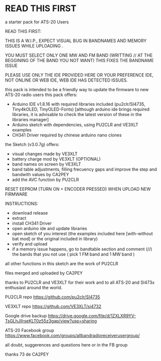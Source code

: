 # READ THIS FIRST
a starter pack for ATS-20 Users

READ THIS FIRST:

THIS IS A W.I.P., EXPECT VISUAL BUG IN BANDNAMES AND MEMORY ISSUES WHILE UPLOADING .

YOU MUST SELECT ONLY ONE MW AND FM BAND (WRITTING // AT THE BEGGINING OF THE BAND YOU NOT WANT) THIS FIXES THE BANDNAME ISSUE

PLEASE USE ONLY THE IDE PROVIDED HERE OR YOUR PREFERENCE IDE, NOT ONLINE OR WEB IDE, WEB IDE HAS DETECTED ISSUES.

this pack is intended to be a friendly way to update the firmware to new ATS-20 radio users
this pack offers:

- Arduino IDE v1.8.16 with required libraries included (pu2clr/SI4735, Tiny4kOLED, TinyOLED-Fonts) [although arduino ide brings required libraries, it is advisable to check the   latest version of these in the libraries manager]
- Arduino sketch with dependencies, using PU2CLR and VE3XLT examples
- CH341 Driver required by chinese arduino nano clones

the Sketch (v3.0.7g) offers:

- visual changes made by VE3XLT
- battery charge mod by VE3XLT (OPTIONAL)
- band names on screen by VE3XLT
- band table adjustments, filling frecuency gaps and improve the step and bandwith values by CA2PEY
- add the AVC function by PU2CLR 

RESET EEPROM (TURN ON + ENCODER PRESSED) WHEN UPLOAD NEW FIRMWARE

INSTRUCTIONS:

- download release
- extract
- install CH341 Driver
- open arduino ide and update libraries
- open sketch of you interest (the examples included here [with-without bat mod] or the original included in library)
- verify and upload
- if a memory issue happens, go to bandtable section and comment (//) the bands that you not use ( pick 1 FM band and 1 MW band )


all other functions in this sketch are the work of PU2CLR 

files merged and uploaded by CA2PEY

thanks to PU2CLR and VE3XLT for their work and to all ATS-20 and SI473x enthusiast around the world.

PU2CLR repo  https://github.com/pu2clr/SI4735

VE3XLT repo  https://github.com/VE3XLT/si4732

Google drive backup https://drive.google.com/file/d/1ZXLXR9YV-TsGLhJIlrseKLT0z55z3gap/view?usp=sharing

ATS-20 Facebook group https://www.facebook.com/groups/allbandradioreceiverusergroup/

all doubt, suggerences and questions here or in the FB group

thanks 73 de CA2PEY
